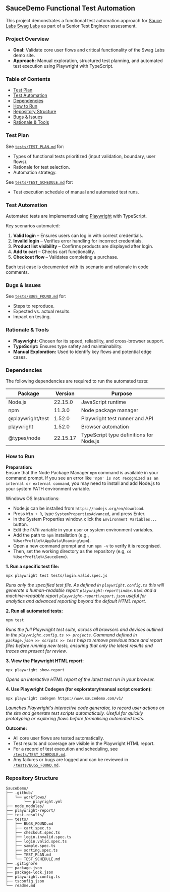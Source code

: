 ## SauceDemo Functional Test Automation

This project demonstrates a functional test automation approach for [Sauce Labs Swag Labs](https://www.saucedemo.com/v1/) as part of a Senior Test Engineer assessment.

### Project Overview

- **Goal:** Validate core user flows and critical functionality of the Swag Labs demo site.
- **Approach:** Manual exploration, structured test planning, and automated test execution using Playwright with TypeScript.

### Table of Contents

- [Test Plan](#test-plan)
- [Test Automation](#test-automation)
- [Dependencies](#dependencies)
- [How to Run](#how-to-run)
- [Repository Structure](#repository-structure)
- [Bugs & Issues](#bugs--issues)
- [Rationale & Tools](#rationale--tools)

### Test Plan

See [`tests/TEST_PLAN.md`](tests/TEST_PLAN.md) for:
- Types of functional tests prioritized (input validation, boundary, user flows).
- Rationale for test selection.
- Automation strategy.

See [`tests/TEST_SCHEDULE.md`](tests/TEST_SCHEDULE.md) for:
- Test execution schedule of manual and automated test runs.

### Test Automation

Automated tests are implemented using [Playwright](https://playwright.dev/) with TypeScript.  

Key scenarios automated:
1. **Valid login** – Ensures users can log in with correct credentials.
2. **Invalid login** – Verifies error handling for incorrect credentials.
3. **Product list visibility** – Confirms products are displayed after login.
4. **Add to cart** – Checks cart functionality.
5. **Checkout flow** – Validates completing a purchase.

Each test case is documented with its scenario and rationale in code comments.

### Bugs & Issues

See [`tests/BUGS_FOUND.md`](tests/BUGS_FOUND.md) for:
- Steps to reproduce.
- Expected vs. actual results.
- Impact on testing.

### Rationale & Tools

- **Playwright:** Chosen for its speed, reliability, and cross-browser support.
- **TypeScript:** Ensures type safety and maintainability.
- **Manual Exploration:** Used to identify key flows and potential edge cases.

### Dependencies

The following dependencies are required to run the automated tests:

| Package            | Version      | Purpose                                 |
|--------------------|-------------|-----------------------------------------|
| Node.js            | 22.15.0     | JavaScript runtime                      |
| npm                | 11.3.0      | Node package manager                    |
| @playwright/test   | 1.52.0     | Playwright test runner and API          |
| playwright         | 1.52.0     | Browser automation                      |
| @types/node        | 22.15.17   | TypeScript type definitions for Node.js |

### How to Run

**Preparation:**  
Ensure that the Node Package Manager `npm` command is available in your command prompt. If you see an error like `'npm' is not recognized as an internal or external command`, you may need to install and add Node.js to your system PATH environment variable.

Windows OS Instructions:
- Node.js can be installed from `https://nodejs.org/en/download`.
- Press `Win + R`, type `SystemPropertiesAdvanced`, and press Enter.
- In the System Properties window, click the `Environment Variables...` button.
- Edit the `PATH` variable in your user or system environment variables.
- Add the path to `npm` installation (e.g., `%UserProfile%\AppData\Roaming\npm`).
- Open a new command prompt and run `npm -v` to verify it is recognised.
- Then, set the working directory as the repository (e.g, `cd %UserProfile%\SauceDemo`).

**1. Run a specific test file:**
```
npx playwright test tests/login.valid.spec.js
```

*Runs only the specified test file. As defined in `playwright.config.ts` this will generate a human-readable report `playwright-report\index.html` and a machine-readable report `playwright-report\report.json` useful for analytics and advanced reporting beyond the default HTML report.*

**2. Run all automated tests:**
```
npm test
```
*Runs the full Playwright test suite, across all browsers and devices outlined in the `playwright.config.ts >> projects`. Command defined in `package.json >> scripts >> test` help to remove previous trace and report files before running new tests, ensuring that only the latest results and traces are present for review.*

**3. View the Playwright HTML report:**
```
npx playwright show-report
```
*Opens an interactive HTML report of the latest test run in your browser.*

**4. Use Playwright Codegen (for exploratory/manual script creation):**
```
npx playwright codegen https://www.saucedemo.com/v1/
```
*Launches Playwright's interactive code generator, to record user actions on the site and generate test scripts automatically. Useful for quickly prototyping or exploring flows before formalising automated tests.*

**Outcome:**  
- All core user flows are tested automatically.
- Test results and coverage are visible in the Playwright HTML report.
- For a record of test execution and scheduling, see [`/tests/TEST_SCHEDULE.md`](tests/TEST_SCHEDULE.md).
- Any failures or bugs are logged and can be reviewed in [`/tests/BUGS_FOUND.md`](tests/BUGS_FOUND.md).

### Repository Structure

```
SauceDemo/
├── .github/
│   └── workflows/
│       └── playright.yml
├── node_modules/
├── playwright-report/
├── test-results/
├── tests/
│   ├── BUGS_FOUND.md
│   ├── cart.spec.ts
│   ├── checkout.spec.ts
│   ├── login.invalid.spec.ts
│   ├── login.valid.spec.ts
│   ├── sample.spec.ts
│   ├── sorting.spec.ts
│   ├── TEST_PLAN.md
│   └── TEST_SCHEDULE.md
├── .gitignore
├── package.json
├── package-lock.json
├── playwright.config.ts
├── tsconfig.json
└── readme.md
```